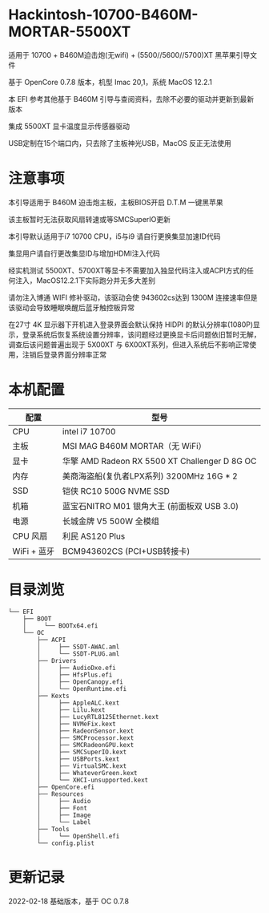 # Hackintosh-10700-B460M-MORTAR-5500XT

适用于 10700 + B460M迫击炮(无wifi) + (5500//5600//5700)XT 黑苹果引导文件 

基于 OpenCore 0.7.8 版本，机型 Imac 20,1，系统 MacOS 12.2.1

本 EFI 参考其他基于 B460M 引导与查阅资料，去除不必要的驱动并更新到最新版本

集成 5500XT 显卡温度显示传感器驱动

USB定制在15个端口内，只去除了主板神光USB，MacOS 反正无法使用

# 注意事项

本引导适用于 B460M 迫击炮主板，主板BIOS开启 D.T.M 一键黑苹果

该主板暂时无法获取风扇转速或等SMCSuperIO更新

本引导默认适用于i7 10700 CPU，i5与i9 请自行更换集显加速ID代码

集显用户请自行更改集显ID与增加HDMI注入代码

经实机测试 5500XT、5700XT等显卡不需要加入独显代码注入或ACPI方式的任何注入，MacOS12.2.1下实际跑分并无多大差别

请勿注入博通 WIFI 修补驱动，该驱动会使 943602cs达到 1300M 连接速率但是该驱动会导致睡眠唤醒后蓝牙触控板异常

在27寸 4K 显示器下开机进入登录界面会默认保持 HIDPI 的默认分辨率(1080P)显示，登录系统后恢复系统设置分辨率，该问题经过更换显卡后问题依旧暂时无解，调查后该问题普遍出现于 5X00XT 与 6X00XT系列，但进入系统后不影响正常使用，注销后登录界面分辨率正常

# 本机配置

| 配置        | 型号                                          |
|-----------|---------------------------------------------|
| CPU       | intel i7 10700                              |
| 主板        | MSI MAG B460M MORTAR（无 WiFi）                |
| 显卡        | 华擎 AMD Radeon RX 5500 XT Challenger D 8G OC |
| 内存        | 美商海盗船(复仇者LPX系列) 3200MHz 16G * 2             |
| SSD       | 铠侠 RC10 500G NVME SSD                       |
| 机箱        | 蓝宝石NITRO M01 银角大王 (前面板双 USB 3.0)            |
| 电源        | 长城金牌 V5 500W 全模组                            |
| CPU 风扇    | 利民 AS120 Plus                               |
| WiFi + 蓝牙 | BCM943602CS (PCI+USB转接卡)                    |


# 目录浏览

```aidl
└── EFI
    ├── BOOT
    │     └── BOOTx64.efi
    └── OC
        ├── ACPI
        │     ├── SSDT-AWAC.aml
        │     └── SSDT-PLUG.aml
        ├── Drivers
        │     ├── AudioDxe.efi
        │     ├── HfsPlus.efi
        │     ├── OpenCanopy.efi
        │     └── OpenRuntime.efi
        ├── Kexts
        │     ├── AppleALC.kext
        │     ├── Lilu.kext
        │     ├── LucyRTL8125Ethernet.kext
        │     ├── NVMeFix.kext
        │     ├── RadeonSensor.kext
        │     ├── SMCProcessor.kext
        │     ├── SMCRadeonGPU.kext
        │     ├── SMCSuperIO.kext
        │     ├── USBPorts.kext
        │     ├── VirtualSMC.kext
        │     ├── WhateverGreen.kext
        │     └── XHCI-unsupported.kext
        ├── OpenCore.efi
        ├── Resources
        │     ├── Audio
        │     ├── Font
        │     ├── Image
        │     └── Label
        ├── Tools
        │     └── OpenShell.efi
        └── config.plist

```

# 更新记录

2022-02-18
基础版本，基于 OC 0.7.8